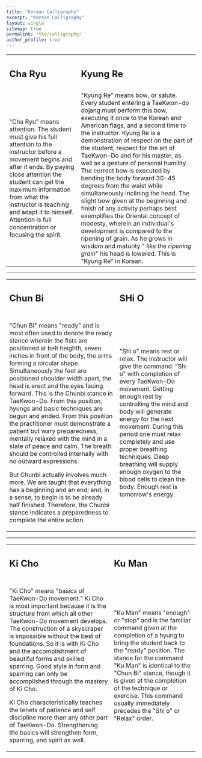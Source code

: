 ```yaml
---
title: "Korean Calligraphy"
excerpt: "Korean Calligraphy"
layout: single
sitemap: true
permalink: /tkd/calligraphy/
author_profile: true
---
```

<table>
<tr>
<td><h2>Cha Ryu</h2></td><td><h2>Kyung Re</h2></td>
</tr>
<tr>
<td><img src="bin/image6771.gif" alt=""></td><td><img src="bin/image6831.gif" alt=""></td>
<tr>
<td>&quot;Cha Ryu&quot; means attention.  The student must give his full attention to the instructor before a movement begins and after it ends.  By paying close attention the student can get the maximum information from what the instructor is teaching and adapt it to himself.  Attention is full concentration or focusing the spirit.
</td>
<td>&quot;Kyung Re&quot; means bow, or salute.  Every student entering a TaeKwon-do dojang must perform this bow, executing it once to the Korean and American flags, and a second time to the instructor.  Kyung Re is a demonstration of respect on the part of the student, respect for the art of TaeKwon-Do and for his master, as well as a gesture of personal humility.  The correct bow is executed by bending the body forward 30-45 degrees from the waist while simultaneously inclining the head.  The slight bow given at the beginning and finish of any activity perhaps best exemplifies the Oriental concept of modesty, wherein an individual&apos;s development is compared to the ripening of grain.  As he grows in wisdom and maturity &quot;<i> like the ripening grain</i>&quot; his head is lowered.  This is &quot;Kyung Re&quot; in Korean.
</td>
</tr>
</table>


<hr>
<table>
<tr>
<td><h2>Chun Bi</h2></td><td><h2>SHi O</h2></td>
</tr>
<tr>
<td><img src="bin/image6731.gif" alt=""></td><td><img src="bin/image6721.gif" alt=""></td>
</tr>
<tr>
<td>

&quot;Chun Bi&quot; means &quot;ready&quot; and is most often used to denote the ready stance wherein the fists are positioned at belt heighth, seven inches in front of the body, the arms forming a circular shape.  Simultaneously the feet are positioned shoulder width apart, the head is erect and the eyes facing forward.  This is the Chunbi stance in TaeKwon-Do.  From this position, hyungs and basic techniques are begun and ended.  From this position the practitioner must demonstrate a patient but wary preparedness, mentally relaxed with the mind in a state of peace and calm.  The breath should be controlled internally with no outward expressions.

 

But Chunbi actually involves much more.  We are taught that everything has a beginning and an end; and, in a sense, to begin is to be already half  finished.  Therefore, the Chunbi stance indicates a preparedness to complete the entire action.
</td>
<td>
&quot;Shi o&quot; means rest or relax.  The instructor will give the command.  &quot;Shi o&quot; with completion of every TaeKwon-Do movement.  Getting enough rest by controlling the mind and body will generate energy for the next movement.  During this period one must relax completely and use proper breathing techniques.  Deep breathing will supply enough oxygen to the blood cells to clean the body.  Enough rest is tomorrow&apos;s energy.
</td>
</tr>
</table>

<hr>

<table>
<tr>
<td><h2>Ki Cho</h2></td><td><h2>Ku Man</h2></td>
</tr>
<tr>
<td><img src="bin/image5271.gif" alt=""></td><td><img src="bin/image6911.gif" alt=""></td>
</tr>
<tr>
<td>

&quot;Ki Cho&quot; means &quot;basics of TaeKwon-Do movement.&quot;  Ki Cho is most important because it is the structure from which all other TaeKwon-Do movement develops.  The construction of a skyscraper is impossible without the best of foundations.  So it is with Ki Cho and the accomplishment of beautiful forms and skilled sparring.  Good style in form and sparring can only be accomplished through the mastery of Ki Cho.

 

Ki Cho characteristically teaches the tenets of patience and self discipline more than any other part of TaeKwon-Do.  Strengthening the basics will strengthen form, sparring, and spirit as well.

</td>
<td>
&quot;Ku Man&quot; means &quot;enough&quot; or &quot;stop&quot; and is the familiar command given at the completion of a hyung to bring the student back to the &quot;ready&quot; position.  The stance for the command &quot;Ku Man&quot; is identical to the &quot;Chun Bi&quot; stance, though it is given at the completion of the technique or exercise.  This command usually immediately precedes the &quot;Shi o&quot; or &quot;Relax&quot; order.
</td>
</tr>
</table>

